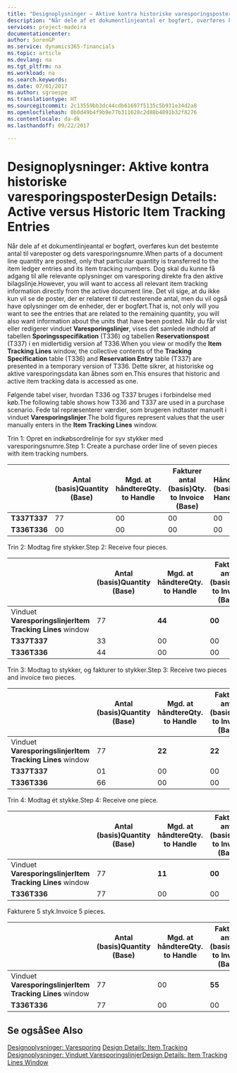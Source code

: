 ```yaml
---
title: "Designoplysninger – Aktive kontra historiske varesporingsposter | Microsoft Docs"
description: "Når dele af et dokumentlinjeantal er bogført, overføres kun det bestemte antal til vareposter og dets varesporingsnumre. Dog skal du kunne få adgang til alle relevante oplysninger om varesporing direkte fra den aktive bilagslinje. Det vil sige, at du ikke kun vil se de poster, der er relateret til det resterende antal, men du vil også have oplysninger om de enheder, der er bogført. Når du får vist eller redigerer vinduet **Varesporingslinjer**, vises det samlede indhold af tabellen **Sporingsspecifikation** (T336) og tabellen **Reservationspost** (T337) i en midlertidig version af T336. Dette sikrer, at historiske og aktive varesporingsdata kan åbnes som en."
services: project-madeira
documentationcenter: 
author: SorenGP
ms.service: dynamics365-financials
ms.topic: article
ms.devlang: na
ms.tgt_pltfrm: na
ms.workload: na
ms.search.keywords: 
ms.date: 07/01/2017
ms.author: sgroespe
ms.translationtype: HT
ms.sourcegitcommit: 2c13559bb3dc44cdb61697f5135c5b931e34d2a8
ms.openlocfilehash: 0b0d49b4f9b9e77b311628c2d88b4891b32f8276
ms.contentlocale: da-dk
ms.lasthandoff: 09/22/2017

---
```

# <a name="design-details-active-versus-historic-item-tracking-entries"></a><span data-ttu-id="f003a-107">Designoplysninger: Aktive kontra historiske varesporingsposter</span><span class="sxs-lookup"><span data-stu-id="f003a-107">Design Details: Active versus Historic Item Tracking Entries</span></span>
<span data-ttu-id="f003a-108">Når dele af et dokumentlinjeantal er bogført, overføres kun det bestemte antal til vareposter og dets varesporingsnumre.</span><span class="sxs-lookup"><span data-stu-id="f003a-108">When parts of a document line quantity are posted, only that particular quantity is transferred to the item ledger entries and its item tracking numbers.</span></span> <span data-ttu-id="f003a-109">Dog skal du kunne få adgang til alle relevante oplysninger om varesporing direkte fra den aktive bilagslinje.</span><span class="sxs-lookup"><span data-stu-id="f003a-109">However, you will want to access all relevant item tracking information directly from the active document line.</span></span> <span data-ttu-id="f003a-110">Det vil sige, at du ikke kun vil se de poster, der er relateret til det resterende antal, men du vil også have oplysninger om de enheder, der er bogført.</span><span class="sxs-lookup"><span data-stu-id="f003a-110">That is, not only will you want to see the entries that are related to the remaining quantity, you will also want information about the units that have been posted.</span></span> <span data-ttu-id="f003a-111">Når du får vist eller redigerer vinduet **Varesporingslinjer**, vises det samlede indhold af tabellen **Sporingsspecifikation** (T336) og tabellen **Reservationspost** (T337) i en midlertidig version af T336.</span><span class="sxs-lookup"><span data-stu-id="f003a-111">When you view or modify the **Item Tracking Lines** window, the collective contents of the **Tracking Specification** table (T336) and **Reservation Entry** table (T337) are presented in a temporary version of T336.</span></span> <span data-ttu-id="f003a-112">Dette sikrer, at historiske og aktive varesporingsdata kan åbnes som en.</span><span class="sxs-lookup"><span data-stu-id="f003a-112">This ensures that historic and active item tracking data is accessed as one.</span></span>  

 <span data-ttu-id="f003a-113">Følgende tabel viser, hvordan T336 og T337 bruges i forbindelse med køb.</span><span class="sxs-lookup"><span data-stu-id="f003a-113">The following table shows how T336 and T337 are used in a purchase scenario.</span></span> <span data-ttu-id="f003a-114">Fede tal repræsenterer værdier, som brugeren indtaster manuelt i vinduet **Varesporingslinjer**.</span><span class="sxs-lookup"><span data-stu-id="f003a-114">The bold figures represent values that the user manually enters in the **Item Tracking Lines** window.</span></span>  

 <span data-ttu-id="f003a-115">Trin 1: Opret en indkøbsordrelinje for syv stykker med varesporingsnumre.</span><span class="sxs-lookup"><span data-stu-id="f003a-115">Step 1: Create a purchase order line of seven pieces with item tracking numbers.</span></span>  

||<span data-ttu-id="f003a-116">**Antal (basis)**</span><span class="sxs-lookup"><span data-stu-id="f003a-116">**Quantity (Base)**</span></span>|<span data-ttu-id="f003a-117">**Mgd. at håndtere**</span><span class="sxs-lookup"><span data-stu-id="f003a-117">**Qty. to Handle**</span></span>|<span data-ttu-id="f003a-118">**Fakturer antal (basis)**</span><span class="sxs-lookup"><span data-stu-id="f003a-118">**Qty. to Invoice (Base)**</span></span>|<span data-ttu-id="f003a-119">**Håndteret antal (basis)**</span><span class="sxs-lookup"><span data-stu-id="f003a-119">**Quantity Handled (Base)**</span></span>|<span data-ttu-id="f003a-120">**Faktureret antal (basis)**</span><span class="sxs-lookup"><span data-stu-id="f003a-120">**Quantity Invoiced (Base)**</span></span>|  
|-|----------------------------------------------|--------------------------------------------|------------------------------------------------------|-------------------------------------------------------|--------------------------------------------------------|  
|<span data-ttu-id="f003a-121">**T337**</span><span class="sxs-lookup"><span data-stu-id="f003a-121">**T337**</span></span>|<span data-ttu-id="f003a-122">7</span><span class="sxs-lookup"><span data-stu-id="f003a-122">7</span></span>|<span data-ttu-id="f003a-123">0</span><span class="sxs-lookup"><span data-stu-id="f003a-123">0</span></span>|<span data-ttu-id="f003a-124">0</span><span class="sxs-lookup"><span data-stu-id="f003a-124">0</span></span>|<span data-ttu-id="f003a-125">0</span><span class="sxs-lookup"><span data-stu-id="f003a-125">0</span></span>|<span data-ttu-id="f003a-126">0</span><span class="sxs-lookup"><span data-stu-id="f003a-126">0</span></span>|  
|<span data-ttu-id="f003a-127">**T336**</span><span class="sxs-lookup"><span data-stu-id="f003a-127">**T336**</span></span>|<span data-ttu-id="f003a-128">0</span><span class="sxs-lookup"><span data-stu-id="f003a-128">0</span></span>|<span data-ttu-id="f003a-129">0</span><span class="sxs-lookup"><span data-stu-id="f003a-129">0</span></span>|<span data-ttu-id="f003a-130">0</span><span class="sxs-lookup"><span data-stu-id="f003a-130">0</span></span>|<span data-ttu-id="f003a-131">0</span><span class="sxs-lookup"><span data-stu-id="f003a-131">0</span></span>|<span data-ttu-id="f003a-132">0</span><span class="sxs-lookup"><span data-stu-id="f003a-132">0</span></span>|  

 <span data-ttu-id="f003a-133">Trin 2: Modtag fire stykker.</span><span class="sxs-lookup"><span data-stu-id="f003a-133">Step 2: Receive four pieces.</span></span>  

||<span data-ttu-id="f003a-134">**Antal (basis)**</span><span class="sxs-lookup"><span data-stu-id="f003a-134">**Quantity (Base)**</span></span>|<span data-ttu-id="f003a-135">**Mgd. at håndtere**</span><span class="sxs-lookup"><span data-stu-id="f003a-135">**Qty. to Handle**</span></span>|<span data-ttu-id="f003a-136">**Fakturer antal (basis)**</span><span class="sxs-lookup"><span data-stu-id="f003a-136">**Qty. to Invoice (Base)**</span></span>|<span data-ttu-id="f003a-137">**Håndteret antal (basis)**</span><span class="sxs-lookup"><span data-stu-id="f003a-137">**Quantity Handled (Base)**</span></span>|<span data-ttu-id="f003a-138">**Faktureret antal (basis)**</span><span class="sxs-lookup"><span data-stu-id="f003a-138">**Quantity Invoiced (Base)**</span></span>|  
|-|----------------------------------------------|--------------------------------------------|------------------------------------------------------|-------------------------------------------------------|--------------------------------------------------------|  
|<span data-ttu-id="f003a-139">Vinduet **Varesporingslinjer**</span><span class="sxs-lookup"><span data-stu-id="f003a-139">**Item Tracking Lines** window</span></span>|<span data-ttu-id="f003a-140">7</span><span class="sxs-lookup"><span data-stu-id="f003a-140">7</span></span>|<span data-ttu-id="f003a-141">**4**</span><span class="sxs-lookup"><span data-stu-id="f003a-141">**4**</span></span>|<span data-ttu-id="f003a-142">**0**</span><span class="sxs-lookup"><span data-stu-id="f003a-142">**0**</span></span>|<span data-ttu-id="f003a-143">0</span><span class="sxs-lookup"><span data-stu-id="f003a-143">0</span></span>|<span data-ttu-id="f003a-144">0</span><span class="sxs-lookup"><span data-stu-id="f003a-144">0</span></span>|  
|<span data-ttu-id="f003a-145">**T337**</span><span class="sxs-lookup"><span data-stu-id="f003a-145">**T337**</span></span>|<span data-ttu-id="f003a-146">3</span><span class="sxs-lookup"><span data-stu-id="f003a-146">3</span></span>|<span data-ttu-id="f003a-147">0</span><span class="sxs-lookup"><span data-stu-id="f003a-147">0</span></span>|<span data-ttu-id="f003a-148">0</span><span class="sxs-lookup"><span data-stu-id="f003a-148">0</span></span>|<span data-ttu-id="f003a-149">0</span><span class="sxs-lookup"><span data-stu-id="f003a-149">0</span></span>|<span data-ttu-id="f003a-150">0</span><span class="sxs-lookup"><span data-stu-id="f003a-150">0</span></span>|  
|<span data-ttu-id="f003a-151">**T336**</span><span class="sxs-lookup"><span data-stu-id="f003a-151">**T336**</span></span>|<span data-ttu-id="f003a-152">4</span><span class="sxs-lookup"><span data-stu-id="f003a-152">4</span></span>|<span data-ttu-id="f003a-153">0</span><span class="sxs-lookup"><span data-stu-id="f003a-153">0</span></span>|<span data-ttu-id="f003a-154">0</span><span class="sxs-lookup"><span data-stu-id="f003a-154">0</span></span>|<span data-ttu-id="f003a-155">4</span><span class="sxs-lookup"><span data-stu-id="f003a-155">4</span></span>|<span data-ttu-id="f003a-156">0</span><span class="sxs-lookup"><span data-stu-id="f003a-156">0</span></span>|  

 <span data-ttu-id="f003a-157">Trin 3: Modtag to stykker, og fakturer to stykker.</span><span class="sxs-lookup"><span data-stu-id="f003a-157">Step 3: Receive two pieces and invoice two pieces.</span></span>  

||<span data-ttu-id="f003a-158">**Antal (basis)**</span><span class="sxs-lookup"><span data-stu-id="f003a-158">**Quantity (Base)**</span></span>|<span data-ttu-id="f003a-159">**Mgd. at håndtere**</span><span class="sxs-lookup"><span data-stu-id="f003a-159">**Qty. to Handle**</span></span>|<span data-ttu-id="f003a-160">**Fakturer antal (basis)**</span><span class="sxs-lookup"><span data-stu-id="f003a-160">**Qty. to Invoice (Base)**</span></span>|<span data-ttu-id="f003a-161">**Håndteret antal (basis)**</span><span class="sxs-lookup"><span data-stu-id="f003a-161">**Quantity Handled (Base)**</span></span>|<span data-ttu-id="f003a-162">**Faktureret antal (basis)**</span><span class="sxs-lookup"><span data-stu-id="f003a-162">**Quantity Invoiced (Base)**</span></span>|  
|-|----------------------------------------------|--------------------------------------------|------------------------------------------------------|-------------------------------------------------------|--------------------------------------------------------|  
|<span data-ttu-id="f003a-163">Vinduet **Varesporingslinjer**</span><span class="sxs-lookup"><span data-stu-id="f003a-163">**Item Tracking Lines** window</span></span>|<span data-ttu-id="f003a-164">7</span><span class="sxs-lookup"><span data-stu-id="f003a-164">7</span></span>|<span data-ttu-id="f003a-165">**2**</span><span class="sxs-lookup"><span data-stu-id="f003a-165">**2**</span></span>|<span data-ttu-id="f003a-166">**2**</span><span class="sxs-lookup"><span data-stu-id="f003a-166">**2**</span></span>|<span data-ttu-id="f003a-167">4</span><span class="sxs-lookup"><span data-stu-id="f003a-167">4</span></span>|<span data-ttu-id="f003a-168">0</span><span class="sxs-lookup"><span data-stu-id="f003a-168">0</span></span>|  
|<span data-ttu-id="f003a-169">**T337**</span><span class="sxs-lookup"><span data-stu-id="f003a-169">**T337**</span></span>|<span data-ttu-id="f003a-170">0</span><span class="sxs-lookup"><span data-stu-id="f003a-170">1</span></span>|<span data-ttu-id="f003a-171">0</span><span class="sxs-lookup"><span data-stu-id="f003a-171">0</span></span>|<span data-ttu-id="f003a-172">0</span><span class="sxs-lookup"><span data-stu-id="f003a-172">0</span></span>|<span data-ttu-id="f003a-173">0</span><span class="sxs-lookup"><span data-stu-id="f003a-173">0</span></span>|<span data-ttu-id="f003a-174">0</span><span class="sxs-lookup"><span data-stu-id="f003a-174">0</span></span>|  
|<span data-ttu-id="f003a-175">**T336**</span><span class="sxs-lookup"><span data-stu-id="f003a-175">**T336**</span></span>|<span data-ttu-id="f003a-176">6</span><span class="sxs-lookup"><span data-stu-id="f003a-176">6</span></span>|<span data-ttu-id="f003a-177">0</span><span class="sxs-lookup"><span data-stu-id="f003a-177">0</span></span>|<span data-ttu-id="f003a-178">0</span><span class="sxs-lookup"><span data-stu-id="f003a-178">0</span></span>|<span data-ttu-id="f003a-179">6</span><span class="sxs-lookup"><span data-stu-id="f003a-179">6</span></span>|<span data-ttu-id="f003a-180">2</span><span class="sxs-lookup"><span data-stu-id="f003a-180">2</span></span>|  

 <span data-ttu-id="f003a-181">Trin 4: Modtag ét stykke.</span><span class="sxs-lookup"><span data-stu-id="f003a-181">Step 4: Receive one piece.</span></span>  

||<span data-ttu-id="f003a-182">**Antal (basis)**</span><span class="sxs-lookup"><span data-stu-id="f003a-182">**Quantity (Base)**</span></span>|<span data-ttu-id="f003a-183">**Mgd. at håndtere**</span><span class="sxs-lookup"><span data-stu-id="f003a-183">**Qty. to Handle**</span></span>|<span data-ttu-id="f003a-184">**Fakturer antal (basis)**</span><span class="sxs-lookup"><span data-stu-id="f003a-184">**Qty. to Invoice (Base)**</span></span>|<span data-ttu-id="f003a-185">**Håndteret antal (basis)**</span><span class="sxs-lookup"><span data-stu-id="f003a-185">**Quantity Handled (Base)**</span></span>|<span data-ttu-id="f003a-186">**Faktureret antal (basis)**</span><span class="sxs-lookup"><span data-stu-id="f003a-186">**Quantity Invoiced (Base)**</span></span>|  
|-|----------------------------------------------|--------------------------------------------|------------------------------------------------------|-------------------------------------------------------|--------------------------------------------------------|  
|<span data-ttu-id="f003a-187">Vinduet **Varesporingslinjer**</span><span class="sxs-lookup"><span data-stu-id="f003a-187">**Item Tracking Lines** window</span></span>|<span data-ttu-id="f003a-188">7</span><span class="sxs-lookup"><span data-stu-id="f003a-188">7</span></span>|<span data-ttu-id="f003a-189">**1**</span><span class="sxs-lookup"><span data-stu-id="f003a-189">**1**</span></span>|<span data-ttu-id="f003a-190">**0**</span><span class="sxs-lookup"><span data-stu-id="f003a-190">**0**</span></span>|<span data-ttu-id="f003a-191">6</span><span class="sxs-lookup"><span data-stu-id="f003a-191">6</span></span>|<span data-ttu-id="f003a-192">2</span><span class="sxs-lookup"><span data-stu-id="f003a-192">2</span></span>|  
|<span data-ttu-id="f003a-193">**T336**</span><span class="sxs-lookup"><span data-stu-id="f003a-193">**T336**</span></span>|<span data-ttu-id="f003a-194">7</span><span class="sxs-lookup"><span data-stu-id="f003a-194">7</span></span>|<span data-ttu-id="f003a-195">0</span><span class="sxs-lookup"><span data-stu-id="f003a-195">0</span></span>|<span data-ttu-id="f003a-196">0</span><span class="sxs-lookup"><span data-stu-id="f003a-196">0</span></span>|<span data-ttu-id="f003a-197">7</span><span class="sxs-lookup"><span data-stu-id="f003a-197">7</span></span>|<span data-ttu-id="f003a-198">2</span><span class="sxs-lookup"><span data-stu-id="f003a-198">2</span></span>|  

 <span data-ttu-id="f003a-199">Fakturere 5 styk.</span><span class="sxs-lookup"><span data-stu-id="f003a-199">Invoice 5 pieces.</span></span>  

||<span data-ttu-id="f003a-200">**Antal (basis)**</span><span class="sxs-lookup"><span data-stu-id="f003a-200">**Quantity (Base)**</span></span>|<span data-ttu-id="f003a-201">**Mgd. at håndtere**</span><span class="sxs-lookup"><span data-stu-id="f003a-201">**Qty. to Handle**</span></span>|<span data-ttu-id="f003a-202">**Fakturer antal (basis)**</span><span class="sxs-lookup"><span data-stu-id="f003a-202">**Qty. to Invoice (Base)**</span></span>|<span data-ttu-id="f003a-203">**Håndteret antal (basis)**</span><span class="sxs-lookup"><span data-stu-id="f003a-203">**Quantity Handled (Base)**</span></span>|<span data-ttu-id="f003a-204">**Faktureret antal (basis)**</span><span class="sxs-lookup"><span data-stu-id="f003a-204">**Quantity Invoiced (Base)**</span></span>|  
|-|----------------------------------------------|--------------------------------------------|------------------------------------------------------|-------------------------------------------------------|--------------------------------------------------------|  
|<span data-ttu-id="f003a-205">Vinduet **Varesporingslinjer**</span><span class="sxs-lookup"><span data-stu-id="f003a-205">**Item Tracking Lines** window</span></span>|<span data-ttu-id="f003a-206">7</span><span class="sxs-lookup"><span data-stu-id="f003a-206">7</span></span>|<span data-ttu-id="f003a-207">0</span><span class="sxs-lookup"><span data-stu-id="f003a-207">0</span></span>|<span data-ttu-id="f003a-208">**5**</span><span class="sxs-lookup"><span data-stu-id="f003a-208">**5**</span></span>|<span data-ttu-id="f003a-209">7</span><span class="sxs-lookup"><span data-stu-id="f003a-209">7</span></span>|<span data-ttu-id="f003a-210">2</span><span class="sxs-lookup"><span data-stu-id="f003a-210">2</span></span>|  
|<span data-ttu-id="f003a-211">**T336**</span><span class="sxs-lookup"><span data-stu-id="f003a-211">**T336**</span></span>|<span data-ttu-id="f003a-212">7</span><span class="sxs-lookup"><span data-stu-id="f003a-212">7</span></span>|<span data-ttu-id="f003a-213">0</span><span class="sxs-lookup"><span data-stu-id="f003a-213">0</span></span>|<span data-ttu-id="f003a-214">0</span><span class="sxs-lookup"><span data-stu-id="f003a-214">0</span></span>|<span data-ttu-id="f003a-215">7</span><span class="sxs-lookup"><span data-stu-id="f003a-215">7</span></span>|<span data-ttu-id="f003a-216">7</span><span class="sxs-lookup"><span data-stu-id="f003a-216">7</span></span>|  

## <a name="see-also"></a><span data-ttu-id="f003a-217">Se også</span><span class="sxs-lookup"><span data-stu-id="f003a-217">See Also</span></span>  
 <span data-ttu-id="f003a-218">[Designoplysninger: Varesporing](design-details-item-tracking.md) </span><span class="sxs-lookup"><span data-stu-id="f003a-218">[Design Details: Item Tracking](design-details-item-tracking.md) </span></span>  
 [<span data-ttu-id="f003a-219">Designoplysninger: Vinduet Varesporingslinjer</span><span class="sxs-lookup"><span data-stu-id="f003a-219">Design Details: Item Tracking Lines Window</span></span>](design-details-item-tracking-lines-window.md)

